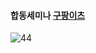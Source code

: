 
#### 합동세미나 [구팡이츠](https://github.com/SOPT26th-iOS-DesignSeminar/Server)

![44](https://user-images.githubusercontent.com/51740388/84600164-66c7c000-aeb2-11ea-9411-a36c48ca6cae.JPG)